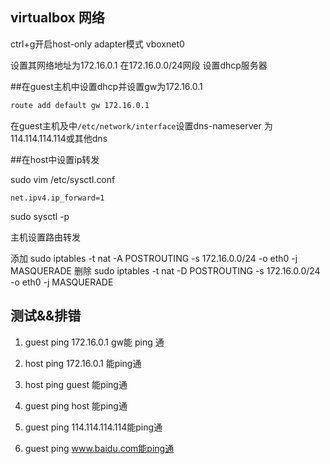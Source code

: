 ## virtualbox 网络

ctrl+g开启host-only adapter模式 vboxnet0

设置其网络地址为172.16.0.1  在172.16.0.0/24网段
设置dhcp服务器


##在guest主机中设置dhcp并设置gw为172.16.0.1

```bash
route add default gw 172.16.0.1
```

在guest主机及中```/etc/network/interface```设置dns-nameserver 为 114.114.114.114或其他dns

##在host中设置ip转发

sudo vim /etc/sysctl.conf

```
net.ipv4.ip_forward=1
```

sudo sysctl -p

主机设置路由转发

添加
sudo iptables -t nat -A POSTROUTING -s 172.16.0.0/24 -o eth0 -j MASQUERADE
删除
sudo iptables -t nat -D POSTROUTING -s 172.16.0.0/24 -o eth0 -j MASQUERADE


## 测试&&排错

1. guest ping 172.16.0.1 gw能 ping 通

2. host ping 172.16.0.1 能ping通

3. host ping guest 能ping通

4. guest ping host 能ping通

5. guest ping 114.114.114.114能ping通

6. guest ping www.baidu.com能ping通

